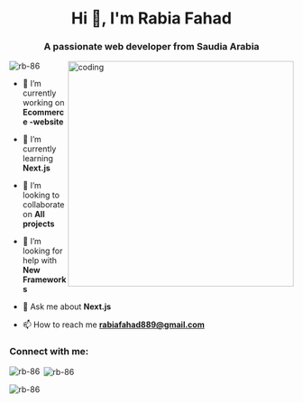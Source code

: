 <h1 align="center">Hi 👋, I'm Rabia Fahad</h1>
<h3 align="center">A passionate web developer from Saudia Arabia</h3>

<img align= "right" alt="coding" width="400" src="https://media4.giphy.com/media/tWdjxJ6cPt5MDTVdli/giphy.gif?cid=6c09b9524npj2ds41tb2mxn1ko5h7nbyjn26yu0upb12ji67&ep=v1_internal_gif_by_id&rid=giphy.gif&ct=g">

<p align="left"> <img src="https://komarev.com/ghpvc/?username=rb-86&label=Profile%20views&color=0e75b6&style=flat" alt="rb-86" /> </p>

- 🔭 I’m currently working on **Ecommerce -website**

- 🌱 I’m currently learning **Next.js**

- 👯 I’m looking to collaborate on **All projects**

- 🤝 I’m looking for help with **New Frameworks**

- 💬 Ask me about **Next.js**

- 📫 How to reach me **rabiafahad889@gmail.com**

<h3 align="left">Connect with me:</h3>
<p align="left">
</p>

<p><img align="left" src="https://github-readme-stats.vercel.app/api/top-langs?username=rb-86&show_icons=true&locale=en&layout=compact" alt="rb-86" /></p>

<p>&nbsp;<img align="center" src="https://github-readme-stats.vercel.app/api?username=rb-86&show_icons=true&locale=en" alt="rb-86" /></p>

<p><img align="center" src="https://github-readme-streak-stats.herokuapp.com/?user=rb-86&" alt="rb-86" /></p>
